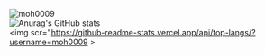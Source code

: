 
![moh0009](https://github-profile-trophy.vercel.app/?username=moh0009&margin-w=20)
<br>
![Anurag's GitHub stats](https://github-readme-stats.vercel.app/api?username=moh0009&show_icons=true&theme=merko)
<br>
<img scr="https://github-readme-stats.vercel.app/api/top-langs/?username=moh0009 >
